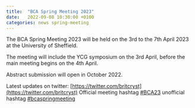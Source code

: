 ```yaml
---
title:  "BCA Spring Meeting 2023"
date:   2022-09-08 10:30:00 +0100
categories: news spring-meeting
---
```


The BCA Spring Meeting 2023 will be held on the 3rd to the 7th April 2023 at the University of Sheffield. 

The meeting will include the YCG symposium on the 3rd April, before the main meeting begins on the 4th April. 

Abstract submission will open in October 2022. 

Latest updates on twitter: [https://twitter.com/britcryst](https://twitter.com/britcryst) Official meeting hashtag [#BCA23](https://twitter.com/hashtag/BCA23) unofficial hashtag [#bcaspringmeeting](https://twitter.com/search?q=%23bcaspringmeeting)  
